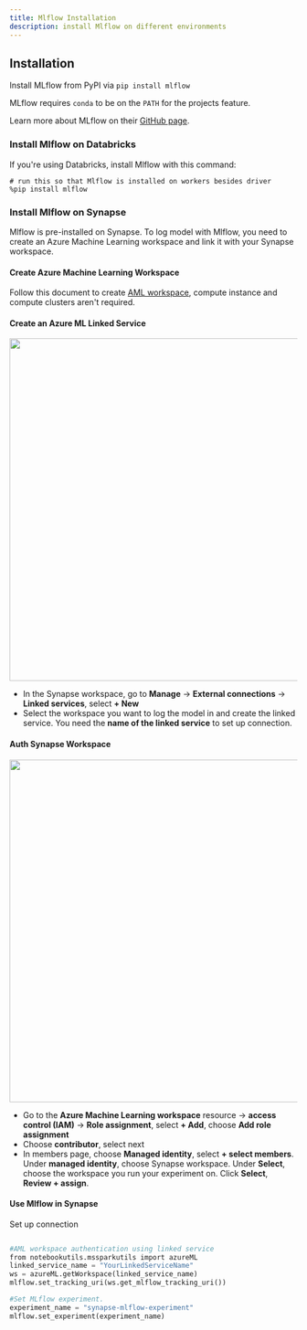 ```yaml
---
title: Mlflow Installation
description: install Mlflow on different environments
---
```


## Installation

Install MLflow from PyPI via `pip install mlflow`

MLflow requires `conda` to be on the `PATH` for the projects feature.

Learn more about MLflow on their [GitHub page](https://github.com/mlflow/mlflow).


### Install Mlflow on Databricks

If you're using Databricks, install Mlflow with this command:
```
# run this so that Mlflow is installed on workers besides driver
%pip install mlflow
```

### Install Mlflow on Synapse
Mlflow is pre-installed on Synapse. To log model with Mlflow, you need to create an Azure Machine Learning workspace and link it with your Synapse workspace.

#### Create Azure Machine Learning Workspace

Follow this document to create [AML workspace](https://learn.microsoft.com/en-us/azure/machine-learning/quickstart-create-resources#create-the-workspace), compute instance and compute clusters aren't required.

#### Create an Azure ML Linked Service

<img src="https://mmlspark.blob.core.windows.net/graphics/Documentation/ml_linked_service_1.png" width="600" />

- In the Synapse workspace, go to **Manage** -> **External connections** -> **Linked services**, select **+ New**
- Select the workspace you want to log the model in and create the linked service. You need the **name of the linked service** to set up connection.

#### Auth Synapse Workspace
<img src="https://mmlspark.blob.core.windows.net/graphics/Documentation/ml_linked_service_2.png" width="600" />

- Go to the **Azure Machine Learning workspace** resource -> **access control (IAM)** -> **Role assignment**, select **+ Add**, choose **Add role assignment**
- Choose **contributor**, select next
- In members page, choose **Managed identity**, select  **+ select members**. Under **managed identity**, choose Synapse workspace. Under **Select**, choose the workspace you run your experiment on. Click **Select**, **Review + assign**.
#### Use Mlflow in Synapse
Set up connection
```python

#AML workspace authentication using linked service
from notebookutils.mssparkutils import azureML
linked_service_name = "YourLinkedServiceName"
ws = azureML.getWorkspace(linked_service_name)
mlflow.set_tracking_uri(ws.get_mlflow_tracking_uri())

#Set MLflow experiment. 
experiment_name = "synapse-mlflow-experiment"
mlflow.set_experiment(experiment_name) 
```
